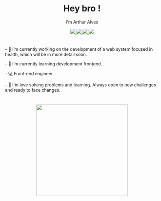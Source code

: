 <h1 align='center'>Hey bro !</h1> 

<p align='center'>I'm Arthur Alves</p>

<div align='center'>
  <a href="https://t.me/it_sarthuralves/">
    <img src="https://img.shields.io/badge/-Telegram-f9a825?style=flat-square&logo=telegram&logoColor=white" />
  </a>
  <a href="mailto:itsarthuralves@gmail.com">
    <img src="https://img.shields.io/badge/-Gmail-f9a825?style=flat-square&logo=Gmail&logoColor=white" />
  </a>
  <a href="https://www.linkedin.com/in/arthur-alves-78a63a161/">
    <img src="https://img.shields.io/badge/-Linkedin-f9a825?style=flat-square&logo=Linkedin&logoColor=white" />
  </a>
  <a href="https://arreys.github.io/">
    <img src="https://img.shields.io/badge/-Website-f9a825?style=flat-square&logo=appveyor&logoColor=white" />
  </a>
</div>
<h1></h1>
<p align='left'>- 🔭 I’m currently working on the development of a web system focused in health, which will be in more detail soon.</p>
<p align='left'>- 🌱 I’m currently learning development frontend.</p>
<p align='left'>- 💻 Front-end engineer.</p>
<p align='left'>- 💬 I'm love solving problems and learning. Always open to new challenges and ready to face changes.</p>
<h1><h1>
<div align='center'>
  <a href="#">
      <img src="https://github-readme-stats.vercel.app/api/top-langs/?username=arreys&layout=compact&theme=vision-friendly-dark" width="300">
  </a>
</div>
<!-- 👯 I’m looking to collaborate on ...
- 🤔 I’m looking for help with ...
- 💬 Ask me about ...
- 📫 How to reach me: ...
- 😄 Pronouns: ...
- ⚡ Fun fact: ...
-->

